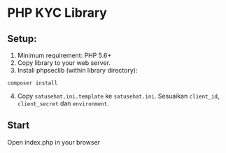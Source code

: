 # PHP KYC Library

## Setup:
1. Minimum requirement: PHP 5.6+
2. Copy library to your web server.
3. Install phpseclib (within library directory):
```
composer install
```
4. Copy ```satusehat.ini.template``` ke ```satusehat.ini```. Sesuaikan ```client_id```, ```client_secret``` dan ```environment```.

## Start
Open index.php in your browser